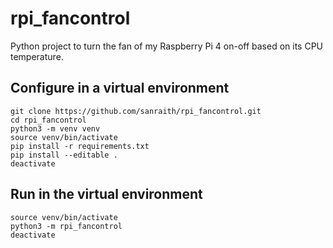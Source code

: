 # rpi_fancontrol

Python project to turn the fan of my Raspberry Pi 4 on-off based on its CPU temperature.

## Configure in a virtual environment

    git clone https://github.com/sanraith/rpi_fancontrol.git
    cd rpi_fancontrol
    python3 -m venv venv
    source venv/bin/activate
    pip install -r requirements.txt
    pip install --editable .
    deactivate

## Run in the virtual environment

    source venv/bin/activate
    python3 -m rpi_fancontrol
    deactivate
